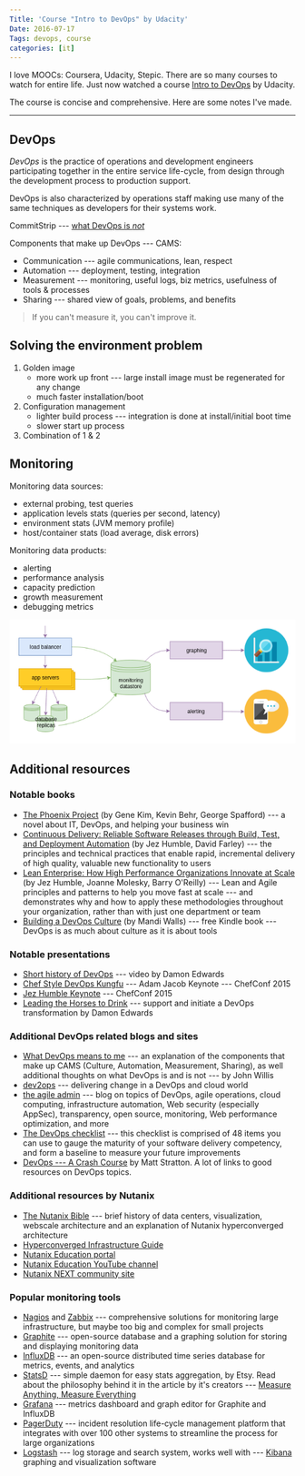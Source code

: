 ```yaml
---
Title: 'Course "Intro to DevOps" by Udacity'
Date: 2016-07-17
Tags: devops, course
categories: [it]
---
```


I love MOOCs: Coursera, Udacity, Stepic. There are so many courses to watch for entire life. Just now watched a course [Intro to DevOps](https://www.udacity.com/course/intro-to-devops--ud611) by Udacity.

The course is concise and comprehensive. Here are some notes I've made.

---

## DevOps 
*DevOps* is the practice of operations and development engineers participating together in the entire service life-cycle, from design through the development process to production support.

DevOps is also characterized by operations staff making use many of the same techniques as developers for their systems work.

CommitStrip --- [what DevOps is *not*](http://www.commitstrip.com/en/2015/02/02/is-your-company-ready-for-devops/)

Components that make up DevOps --- CAMS:

* Communication --- agile communications, lean, respect
* Automation --- deployment, testing, integration
* Measurement --- monitoring, useful logs, biz metrics, usefulness of tools & processes
* Sharing --- shared view of goals, problems, and benefits

> If you can't measure it, you can't improve it.


## Solving the environment problem

1. Golden image
    * more work up front --- large install image must be regenerated for any change
    * much faster installation/boot
2. Configuration management
    * lighter build process --- integration is done at install/initial boot time
    * slower start up process
3. Combination of 1 & 2

## Monitoring

Monitoring data sources:

* external probing, test queries
* application levels stats (queries per second, latency)
* environment stats (JVM memory profile)
* host/container stats (load average, disk errors)

Monitoring data products:

* alerting
* performance analysis
* capacity prediction
* growth measurement
* debugging metrics

![Monitoring systems](monitoring_systems.png)

## Additional resources

### Notable books

* [The Phoenix Project](http://itrevolution.com/books/phoenix-project-devops-book/) (by Gene Kim, Kevin Behr, George Spafford) --- a novel about IT, DevOps, and helping your business win
* [Continuous Delivery: Reliable Software Releases through Build, Test, and Deployment Automation](http://www.amazon.com/Continuous-Delivery-Deployment-Automation-Addison-Wesley-ebook/dp/B003YMNVC0) (by Jez Humble, David Farley) --- the principles and technical practices that enable rapid, incremental delivery of high quality, valuable new functionality to users
* [Lean Enterprise: How High Performance Organizations Innovate at Scale](http://www.amazon.com/Lean-Enterprise-Performance-Organizations-Innovate/dp/1449368425) (by Jez Humble, Joanne Molesky, Barry O'Reilly) --- Lean and Agile principles and patterns to help you move fast at scale --- and demonstrates why and how to apply these methodologies throughout your organization, rather than with just one department or team
* [Building a DevOps Culture](http://smile.amazon.com/gp/product/B00CBM1WFC) (by Mandi Walls) --- free Kindle book --- DevOps is as much about culture as it is about tools

### Notable presentations

* [Short history of DevOps](https://www.youtube.com/watch?v=o7-IuYS0iSE) --- video by Damon Edwards
* [Chef Style DevOps Kungfu](https://www.youtube.com/watch?v=_DEToXsgrPc) --- Adam Jacob Keynote --- ChefConf 2015
* [Jez Humble Keynote](https://www.youtube.com/watch?v=L1w2_AY82WY) --- ChefConf 2015
* [Leading the Horses to Drink](https://vimeo.com/69079272) --- support and initiate a DevOps transformation by Damon Edwards

### Additional DevOps related blogs and sites

* [What DevOps means to me](https://www.chef.io/blog/2010/07/16/what-devops-means-to-me/) --- an explanation of the components that make up CAMS (Culture, Automation, Measurement, Sharing), as well additional thoughts on what DevOps is and is not --- by John Willis
* [dev2ops](http://dev2ops.org/) --- delivering change in a DevOps and cloud world
* [the agile admin](http://theagileadmin.com/) --- blog on topics of DevOps, agile operations, cloud computing, infrastructure automation, Web security (especially AppSec), transparency, open source, monitoring, Web performance optimization, and more
* [The DevOps checklist](http://devopschecklist.com/) --- this checklist is comprised of 48 items you can use to gauge the maturity of your software delivery competency, and form a baseline to measure your future improvements
* [DevOps --- A Crash Course](http://www.mattstratton.com/) by Matt Stratton. A lot of links to good resources on DevOps topics.

### Additional resources by Nutanix

* [The Nutanix Bible](http://stevenpoitras.com/the-nutanix-bible/) --- brief history of data centers, visualization, webscale architecture and an explanation of Nutanix hyperconverged architecture
* [Hyperconverged Infrastructure Guide](http://go.nutanix.com/webscale-101-hyper-converged-infrastructure-guide.html)
* [Nutanix Education portal](https://next.nutanix.com/t5/Nutanix-Education-Blog/bg-p/Certifications)
* [Nutanix Education YouTube channel](https://www.youtube.com/channel/UCJupSMWQRKQTvkb2CfkW0Eg)
* [Nutanix NEXT community site](http://next.nutanix.com/)

### Popular monitoring tools

* [Nagios](https://www.nagios.org/) and [Zabbix](http://www.zabbix.com/) --- comprehensive solutions for monitoring large infrastructure, but maybe too big and complex for small projects
* [Graphite](http://graphite.wikidot.com/) --- open-source database and a graphing solution for storing and displaying monitoring data
* [InfluxDB](https://influxdb.com/) --- an open-source distributed time series database for metrics, events, and analytics
* [StatsD](https://github.com/etsy/statsd) --- simple daemon for easy stats aggregation, by Etsy. Read about the philosophy behind it in the article by it's creators --- [Measure Anything, Measure Everything](https://codeascraft.com/2011/02/15/measure-anything-measure-everything/)
* [Grafana](http://grafana.org/) --- metrics dashboard and graph editor for Graphite and InfluxDB
* [PagerDuty](https://www.pagerduty.com/) --- incident resolution life-cycle management platform that integrates with over 100 other systems to streamline the process for large organizations
* [Logstash](https://www.elastic.co/products/logstash) --- log storage and search system, works well with --- [Kibana](https://www.elastic.co/products/kibana) graphing and visualization software
